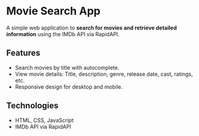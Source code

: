 # Movie Search App

A simple web application to **search for movies and retrieve detailed information** using the IMDb API via RapidAPI.

## Features
- Search movies by title with autocomplete.
- View movie details: Title, description, genre, release date, cast, ratings, etc.
- Responsive design for desktop and mobile.

## Technologies
- HTML, CSS, JavaScript
- IMDb API via RapidAPI
